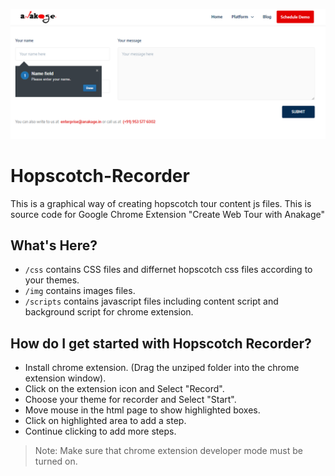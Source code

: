 ![Hopscotch-Recorder](/img/tour_demo.PNG)

# Hopscotch-Recorder
This is a graphical way of creating hopscotch tour content js files. This is source code for Google Chrome Extension "Create Web Tour with Anakage"

What's Here?
------------
- `/css` contains CSS files and differnet hopscotch css files according to your themes.
- `/img` contains images files.
- `/scripts` contains javascript files including content script and background script for chrome extension. 

How do I get started with Hopscotch Recorder?
--------------------------------------------
- Install chrome extension. (Drag the unziped folder into the chrome extension window).
- Click on the extension icon and Select "Record".
- Choose your theme for recorder and Select "Start".
- Move mouse in the html page to show highlighted boxes.
- Click on highlighted area to add a step.
- Continue clicking to add more steps.

> Note: Make sure that chrome extension developer mode must be turned on.
